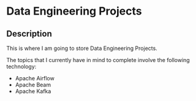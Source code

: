 # Data Engineering Projects

## Description
This is where I am going to store Data Engineering Projects. 

The topics that I currently have in mind to complete involve the following technology:

- Apache Airflow
- Apache Beam
- Apache Kafka